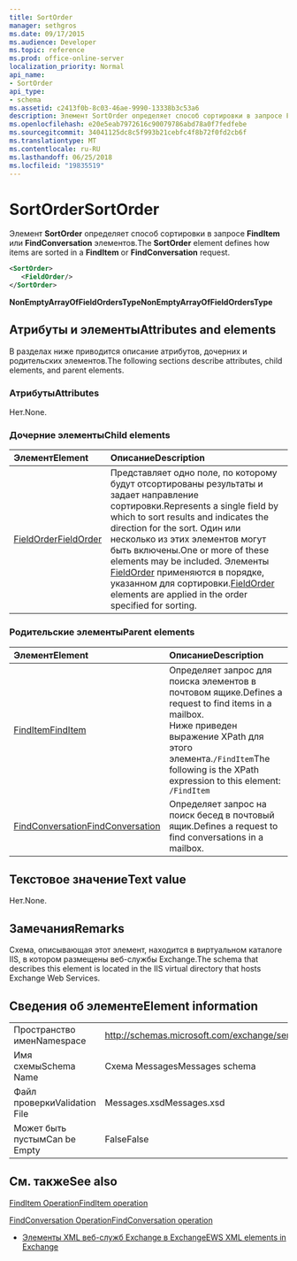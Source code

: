 ```yaml
---
title: SortOrder
manager: sethgros
ms.date: 09/17/2015
ms.audience: Developer
ms.topic: reference
ms.prod: office-online-server
localization_priority: Normal
api_name:
- SortOrder
api_type:
- schema
ms.assetid: c2413f0b-8c03-46ae-9990-13338b3c53a6
description: Элемент SortOrder определяет способ сортировки в запросе FindItem или FindConversation элементов.
ms.openlocfilehash: e20e5eab7972616c90079786abd78a0f7fedfebe
ms.sourcegitcommit: 34041125dc8c5f993b21cebfc4f8b72f0fd2cb6f
ms.translationtype: MT
ms.contentlocale: ru-RU
ms.lasthandoff: 06/25/2018
ms.locfileid: "19835519"
---
```

# <a name="sortorder"></a><span data-ttu-id="1b032-103">SortOrder</span><span class="sxs-lookup"><span data-stu-id="1b032-103">SortOrder</span></span>

<span data-ttu-id="1b032-104">Элемент **SortOrder** определяет способ сортировки в запросе **FindItem** или **FindConversation** элементов.</span><span class="sxs-lookup"><span data-stu-id="1b032-104">The **SortOrder** element defines how items are sorted in a **FindItem** or **FindConversation** request.</span></span> 
  
```xml
<SortOrder>
   <FieldOrder/>
</SortOrder>
```

 <span data-ttu-id="1b032-105">**NonEmptyArrayOfFieldOrdersType**</span><span class="sxs-lookup"><span data-stu-id="1b032-105">**NonEmptyArrayOfFieldOrdersType**</span></span>
## <a name="attributes-and-elements"></a><span data-ttu-id="1b032-106">Атрибуты и элементы</span><span class="sxs-lookup"><span data-stu-id="1b032-106">Attributes and elements</span></span>

<span data-ttu-id="1b032-107">В разделах ниже приводится описание атрибутов, дочерних и родительских элементов.</span><span class="sxs-lookup"><span data-stu-id="1b032-107">The following sections describe attributes, child elements, and parent elements.</span></span>
  
### <a name="attributes"></a><span data-ttu-id="1b032-108">Атрибуты</span><span class="sxs-lookup"><span data-stu-id="1b032-108">Attributes</span></span>

<span data-ttu-id="1b032-109">Нет.</span><span class="sxs-lookup"><span data-stu-id="1b032-109">None.</span></span>
  
### <a name="child-elements"></a><span data-ttu-id="1b032-110">Дочерние элементы</span><span class="sxs-lookup"><span data-stu-id="1b032-110">Child elements</span></span>

|<span data-ttu-id="1b032-111">**Элемент**</span><span class="sxs-lookup"><span data-stu-id="1b032-111">**Element**</span></span>|<span data-ttu-id="1b032-112">**Описание**</span><span class="sxs-lookup"><span data-stu-id="1b032-112">**Description**</span></span>|
|:-----|:-----|
|[<span data-ttu-id="1b032-113">FieldOrder</span><span class="sxs-lookup"><span data-stu-id="1b032-113">FieldOrder</span></span>](fieldorder.md) <br/> |<span data-ttu-id="1b032-114">Представляет одно поле, по которому будут отсортированы результаты и задает направление сортировки.</span><span class="sxs-lookup"><span data-stu-id="1b032-114">Represents a single field by which to sort results and indicates the direction for the sort.</span></span> <span data-ttu-id="1b032-115">Один или несколько из этих элементов могут быть включены.</span><span class="sxs-lookup"><span data-stu-id="1b032-115">One or more of these elements may be included.</span></span> <span data-ttu-id="1b032-116">Элементы [FieldOrder](fieldorder.md) применяются в порядке, указанном для сортировки.</span><span class="sxs-lookup"><span data-stu-id="1b032-116">[FieldOrder](fieldorder.md) elements are applied in the order specified for sorting.</span></span>  <br/> |
   
### <a name="parent-elements"></a><span data-ttu-id="1b032-117">Родительские элементы</span><span class="sxs-lookup"><span data-stu-id="1b032-117">Parent elements</span></span>

|<span data-ttu-id="1b032-118">**Элемент**</span><span class="sxs-lookup"><span data-stu-id="1b032-118">**Element**</span></span>|<span data-ttu-id="1b032-119">**Описание**</span><span class="sxs-lookup"><span data-stu-id="1b032-119">**Description**</span></span>|
|:-----|:-----|
|[<span data-ttu-id="1b032-120">FindItem</span><span class="sxs-lookup"><span data-stu-id="1b032-120">FindItem</span></span>](finditem.md) <br/> |<span data-ttu-id="1b032-121">Определяет запрос для поиска элементов в почтовом ящике.</span><span class="sxs-lookup"><span data-stu-id="1b032-121">Defines a request to find items in a mailbox.</span></span>  <br/> <span data-ttu-id="1b032-122">Ниже приведен выражение XPath для этого элемента.`/FindItem`</span><span class="sxs-lookup"><span data-stu-id="1b032-122">The following is the XPath expression to this element:  `/FindItem`</span></span> <br/> |
|[<span data-ttu-id="1b032-123">FindConversation</span><span class="sxs-lookup"><span data-stu-id="1b032-123">FindConversation</span></span>](findconversation.md) <br/> |<span data-ttu-id="1b032-124">Определяет запрос на поиск бесед в почтовый ящик.</span><span class="sxs-lookup"><span data-stu-id="1b032-124">Defines a request to find conversations in a mailbox.</span></span>  <br/> |
   
## <a name="text-value"></a><span data-ttu-id="1b032-125">Текстовое значение</span><span class="sxs-lookup"><span data-stu-id="1b032-125">Text value</span></span>

<span data-ttu-id="1b032-126">Нет.</span><span class="sxs-lookup"><span data-stu-id="1b032-126">None.</span></span>
  
## <a name="remarks"></a><span data-ttu-id="1b032-127">Замечания</span><span class="sxs-lookup"><span data-stu-id="1b032-127">Remarks</span></span>

<span data-ttu-id="1b032-128">Схема, описывающая этот элемент, находится в виртуальном каталоге IIS, в котором размещены веб-службы Exchange.</span><span class="sxs-lookup"><span data-stu-id="1b032-128">The schema that describes this element is located in the IIS virtual directory that hosts Exchange Web Services.</span></span>
  
## <a name="element-information"></a><span data-ttu-id="1b032-129">Сведения об элементе</span><span class="sxs-lookup"><span data-stu-id="1b032-129">Element information</span></span>

|||
|:-----|:-----|
|<span data-ttu-id="1b032-130">Пространство имен</span><span class="sxs-lookup"><span data-stu-id="1b032-130">Namespace</span></span>  <br/> |http://schemas.microsoft.com/exchange/services/2006/messages  <br/> |
|<span data-ttu-id="1b032-131">Имя схемы</span><span class="sxs-lookup"><span data-stu-id="1b032-131">Schema Name</span></span>  <br/> |<span data-ttu-id="1b032-132">Схема Messages</span><span class="sxs-lookup"><span data-stu-id="1b032-132">Messages schema</span></span>  <br/> |
|<span data-ttu-id="1b032-133">Файл проверки</span><span class="sxs-lookup"><span data-stu-id="1b032-133">Validation File</span></span>  <br/> |<span data-ttu-id="1b032-134">Messages.xsd</span><span class="sxs-lookup"><span data-stu-id="1b032-134">Messages.xsd</span></span>  <br/> |
|<span data-ttu-id="1b032-135">Может быть пустым</span><span class="sxs-lookup"><span data-stu-id="1b032-135">Can be Empty</span></span>  <br/> |<span data-ttu-id="1b032-136">False</span><span class="sxs-lookup"><span data-stu-id="1b032-136">False</span></span>  <br/> |
   
## <a name="see-also"></a><span data-ttu-id="1b032-137">См. также</span><span class="sxs-lookup"><span data-stu-id="1b032-137">See also</span></span>



[<span data-ttu-id="1b032-138">FindItem Operation</span><span class="sxs-lookup"><span data-stu-id="1b032-138">FindItem operation</span></span>](finditem-operation.md)
  
[<span data-ttu-id="1b032-139">FindConversation Operation</span><span class="sxs-lookup"><span data-stu-id="1b032-139">FindConversation operation</span></span>](findconversation-operation.md)


- [<span data-ttu-id="1b032-140">Элементы XML веб-служб Exchange в Exchange</span><span class="sxs-lookup"><span data-stu-id="1b032-140">EWS XML elements in Exchange</span></span>](ews-xml-elements-in-exchange.md)

